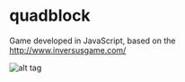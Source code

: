 # quadblock
Game developed in JavaScript, based on the http://www.inversusgame.com/

![alt tag](http://i.imgur.com/GfbU1ro.png)
